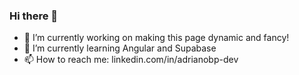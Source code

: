 ### Hi there 👋

- 🔭 I’m currently working on making this page dynamic and fancy!
- 🌱 I’m currently learning Angular and Supabase
- 📫 How to reach me: linkedin.com/in/adrianobp-dev
